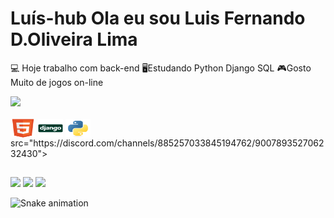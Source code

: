 # Luís-hub Ola eu sou Luis Fernando D.Oliveira Lima
💻 Hoje trabalho com back-end
🖥Estudando Python Django SQL 
🎮Gosto Muito de jogos on-line


  <img height="180em" src="https://github-readme-stats.vercel.app/api/top-langs/?username=Luis-hub&layout=compact&langs_count=7&theme=dracula"/>
</div>
<div style="display: inline_block"><br>
  <img align="center" alt="luis-HTML" height="30" width="40" src="https://raw.githubusercontent.com/devicons/devicon/master/icons/html5/html5-original.svg">
  <img align="center" alt="luis-Django" height="30" width="40" src="https://raw.githubusercontent.com/devicons/devicon/master/icons/django/django-original.svg">
  <img align="center" alt="luis-Python" height="30" width="40" src="https://raw.githubusercontent.com/devicons/devicon/master/icons/python/python-original.svg">
  src="https://discord.com/channels/885257033845194762/900789352706232430">
</div>
  
  ##
 
<div> 
  <a href="https://www.instagram.com/lfrow27/" target="_blank"><img src="https://img.shields.io/badge/-Instagram-%23E4405F?style=for-the-badge&logo=instagram&logoColor=white" target="_blank"></a>
 <a href="https://discord.com/channels/@me" target="_blank"><img src="https://img.shields.io/badge/Discord-7289DA?style=for-the-badge&logo=discord&logoColor=white" target="_blank"></a> 
  <a href="https://www.linkedin.com/in/luis-fernando-oliveira-72b188136/" target="_blank"><img src="https://img.shields.io/badge/-LinkedIn-%230077B5?style=for-the-badge&logo=linkedin&logoColor=white" target="_blank"></a> 
 
  ![Snake animation](https://github.com/luis-hub/luis-hub/blob/output/github-contribution-grid-snake.svg)
 
</div>
